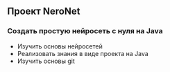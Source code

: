 ## Проект NeroNet
### Создать простую нейросеть с нуля на Java
- Изучить основы нейросетей
- Реализовать знания в виде проекта на Java
- Изучить основы git
